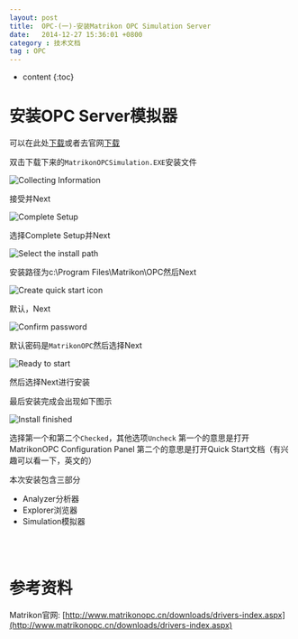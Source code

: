 ```yaml
---
layout: post
title:  OPC-(一)-安装Matrikon OPC Simulation Server
date:   2014-12-27 15:36:01 +0800
category : 技术文档
tag : OPC
---
```


* content
{:toc}

 
安装OPC Server模拟器
================================

可以在此处[下载](/resources/opc/MatrikonOPCSimulation.EXE)或者去官网[下载](http://www.matrikonopc.cn/downloads/drivers-index.aspx)

双击下载下来的`MatrikonOPCSimulation.EXE`安装文件

![Collecting Information](/images/blog/opc/1_install_matrikon_simulation_server/1_collecting_information.png)

接受并Next

![Complete Setup](/images/blog/opc/1_install_matrikon_simulation_server/2_complete_setup.png)

选择Complete Setup并Next

![Select the install path](/images/blog/opc/1_install_matrikon_simulation_server/3_install_path.png)

安装路径为c:\Program Files\Matrikon\OPC然后Next

![Create quick start icon](/images/blog/opc/1_install_matrikon_simulation_server/4_create_quick_icon.png)

默认，Next

![Confirm password](/images/blog/opc/1_install_matrikon_simulation_server/5_password.png)

默认密码是`MatrikonOPC`然后选择Next

![Ready to start](/images/blog/opc/1_install_matrikon_simulation_server/6_ready_to_start.png)

然后选择Next进行安装

最后安装完成会出现如下图示

![Install finished](/images/blog/opc/1_install_matrikon_simulation_server/7_install_finish.png)

选择第一个和第二个`Checked`，其他选项`Uncheck`
第一个的意思是打开MatrikonOPC Configuration Panel
第二个的意思是打开Quick Start文档（有兴趣可以看一下，英文的）

本次安装包含三部分

* Analyzer分析器
* Explorer浏览器
* Simulation模拟器

<br>
<br>

参考资料
================================

Matrikon官网: [http://www.matrikonopc.cn/downloads/drivers-index.aspx](http://www.matrikonopc.cn/downloads/drivers-index.aspx)
